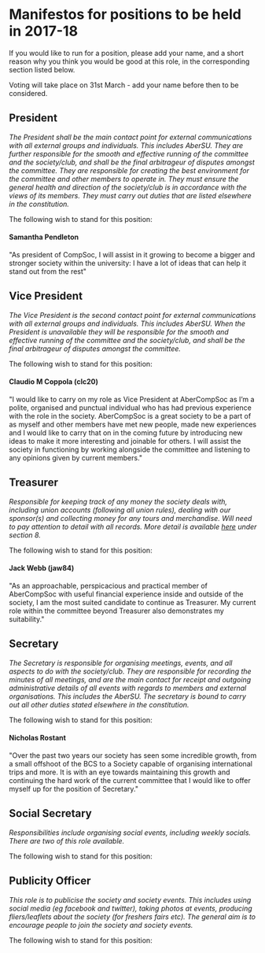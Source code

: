 <!---
To submit a proposition, use the following template
Template:
#### Bob (abc12)
I would make a good president because...
--->

# Manifestos for positions to be held in 2017-18 
If you would like to run for a position, please add your name, and a short reason
why you think you would be good at this role, in the corresponding section listed below.

Voting will take place on 31st March - add your name before then to be considered.

## President
*The President shall be the main contact point for external communications with
all external groups and individuals. This includes AberSU. They are further responsible for the
smooth and effective running of the committee and the society/club, and shall be the final arbitrageur
of disputes amongst the committee. They are responsible for creating the best environment for the
committee and other members to operate in. They must ensure the general health and direction of
the society/club is in accordance with the views of its members. They must carry out duties that are
listed elsewhere in the constitution.*

The following wish to stand for this position: 

#### Samantha Pendleton
"As president of CompSoc, I will assist in it growing to become a bigger and stronger society within the university: I have a lot of ideas that can help it stand out from the rest"

## Vice President
*The Vice President is the second contact point for external communications with all external groups and individuals. This includes AberSU. When the President is unavailable they will be responsible for the smooth and effective running of the committee and the society/club, and shall be the final arbitrageur of disputes amongst the committee.*

The following wish to stand for this position: 

#### Claudio M Coppola (clc20)
"I would like to carry on my role as Vice President at AberCompSoc as I’m a polite, organised and punctual individual who has had previous experience with the role in the society. AberCompSoc is a great society to be a part of as myself and other members have met new people, made new experiences and I would like to carry that on in the coming future by introducing new ideas to make it more interesting and joinable for others. I will assist the society in functioning by working alongside the committee and listening to any opinions given by current members."

## Treasurer
*Responsible for keeping track of any money the society deals with, including union accounts (following all union rules), dealing with our sponsor(s) and collecting money for any tours and merchandise. Will need to pay attention to detail with all records. More detail is available [here](https://github.com/abercompsoc/official-docs/blob/master/Constitution%20(SocietiesSports%2016.17).pdf) under section 8.*

The following wish to stand for this position: 

#### Jack Webb (jaw84)
"As an approachable, perspicacious and practical member of AberCompSoc with useful financial experience inside and outside of the society, I am the most suited candidate to continue as Treasurer. My current role within the committee beyond Treasurer also demonstrates my suitability."

## Secretary 
*The Secretary is responsible for organising meetings, events, and all aspects to do with the
society/club. They are responsible for recording the minutes of all meetings, and are the main
contact for receipt and outgoing administrative details of all events with regards to members and
external organisations. This includes the AberSU. The secretary is bound to carry out all other
duties stated elsewhere in the constitution.*

The following wish to stand for this position: 

#### Nicholas Rostant

"Over the past two years our society has seen some incredible growth, from a small offshoot of the BCS to a Society capable of organising international trips and more. It is with an eye towards maintaining this growth and continuing the hard work of the current committee that I would like to offer myself up for the position of Secretary."

## Social Secretary
*Responsibilities include organising social events, including weekly socials. There are two of this role available.*

The following wish to stand for this position: 

## Publicity Officer
*This role is to publicise the society and society events. This includes using social media (eg facebook and twitter), taking photos at events, producing fliers/leaflets about the society (for freshers fairs etc). The general aim is to encourage people to join the society and society events.*

The following wish to stand for this position: 


